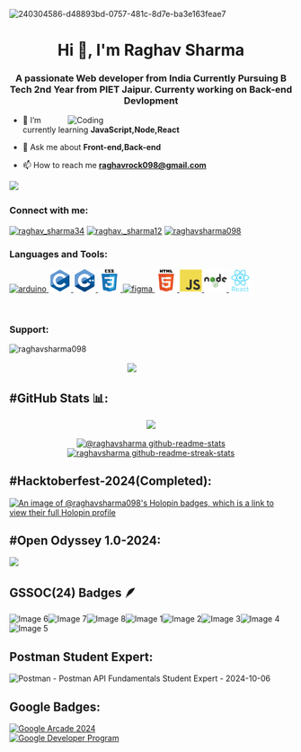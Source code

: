 ![240304586-d48893bd-0757-481c-8d7e-ba3e163feae7](https://github.com/user-attachments/assets/2aabe3ad-c9c5-48e4-becd-352c105d0f67)

<h1 align="center">Hi 👋, I'm Raghav Sharma</h1>
<h3 align="center">A passionate Web developer from India Currently Pursuing B Tech 2nd Year from PIET Jaipur. Currenty working on Back-end Devlopment</h3>
<img align="right" alt="Coding" width="400" src="https://cdn.dribbble.com/users/1162077/screenshots/3848914/programmer.gif">



- 🌱 I’m currently learning **JavaScript,Node,React**

- 💬 Ask me about **Front-end,Back-end**

- 📫 How to reach me **raghavrock098@gmail.com**
<img src="https://user-images.githubusercontent.com/74038190/212284100-561aa473-3905-4a80-b561-0d28506553ee.gif" width="900">
<h3 align="left">Connect with me:</h3>
<p align="left">
<a href="https://twitter.com/raghav_sharma34" target="blank"><img align="center" src="https://raw.githubusercontent.com/rahuldkjain/github-profile-readme-generator/master/src/images/icons/Social/twitter.svg" alt="raghav_sharma34" height="30" width="40" /></a>
<a href="https://instagram.com/raghav._sharma12" target="blank"><img align="center" src="https://raw.githubusercontent.com/rahuldkjain/github-profile-readme-generator/master/src/images/icons/Social/instagram.svg" alt="raghav._sharma12" height="30" width="40" /></a>
<a href="https://linkedin.com/in/raghavsharma098" target="blank"><img align="center" src="https://raw.githubusercontent.com/rahuldkjain/github-profile-readme-generator/master/src/images/icons/Social/linked-in-alt.svg" alt="raghavsharma098" height="30" width="40" /></a>  
</p>

<h3 align="left">Languages and Tools:</h3>
<p align="left"> <a href="https://www.arduino.cc/" target="_blank" rel="noreferrer"> <img src="https://cdn.worldvectorlogo.com/logos/arduino-1.svg" alt="arduino" width="40" height="40"/> </a> <a href="https://www.cprogramming.com/" target="_blank" rel="noreferrer"> <img src="https://raw.githubusercontent.com/devicons/devicon/master/icons/c/c-original.svg" alt="c" width="40" height="40"/> </a> <a href="https://www.w3schools.com/cpp/" target="_blank" rel="noreferrer"> <img src="https://raw.githubusercontent.com/devicons/devicon/master/icons/cplusplus/cplusplus-original.svg" alt="cplusplus" width="40" height="40"/> </a> <a href="https://www.w3schools.com/css/" target="_blank" rel="noreferrer"> <img src="https://raw.githubusercontent.com/devicons/devicon/master/icons/css3/css3-original-wordmark.svg" alt="css3" width="40" height="40"/> </a> <a href="https://www.figma.com/" target="_blank" rel="noreferrer"> <img src="https://www.vectorlogo.zone/logos/figma/figma-icon.svg" alt="figma" width="40" height="40"/> </a> <a href="https://www.w3.org/html/" target="_blank" rel="noreferrer"> <img src="https://raw.githubusercontent.com/devicons/devicon/master/icons/html5/html5-original-wordmark.svg" alt="html5" width="40" height="40"/> </a> <a href="https://developer.mozilla.org/en-US/docs/Web/JavaScript" target="_blank" rel="noreferrer"> <img src="https://raw.githubusercontent.com/devicons/devicon/master/icons/javascript/javascript-original.svg" alt="javascript" width="40" height="40"/> </a> <a href="https://nodejs.org" target="_blank" rel="noreferrer"> <img src="https://raw.githubusercontent.com/devicons/devicon/master/icons/nodejs/nodejs-original-wordmark.svg" alt="nodejs" width="40" height="40"/> </a> <a href="https://reactjs.org/" target="_blank" rel="noreferrer"> <img src="https://raw.githubusercontent.com/devicons/devicon/master/icons/react/react-original-wordmark.svg" alt="react" width="40" height="40"/> </a> </p>
<br>
<h3 align="left">Support:</h3>
<p><a href="https://ko-fi.com/raghavsharma098"> <img align="left" src="https://cdn.ko-fi.com/cdn/kofi3.png?v=3" height="50" width="210" alt="raghavsharma098" /></a></p><br><br>
<img src="https://user-images.githubusercontent.com/74038190/212284100-561aa473-3905-4a80-b561-0d28506553ee.gif" width="900">

<h2>#GitHub Stats 📊:</h2>

<p align="center">
<img src="https://github-readme-stats.vercel.app/api/top-langs/?username=raghavsharma098&theme=white&layout=compact"width="48%"/> 
</p>  

<p align="center">
  <a href="https://github.com/mosensei7?tab=repositories">
    <img src="https://github-readme-stats-one-bice.vercel.app/api?username=raghavsharma098&show_icons=true&count_private=true&hide_border=true&role=OWNER,ORGANIZATION_MEMBER,COLLABORATOR" width="45%" alt="@raghavsharma github-readme-stats">
  </a>
  <a href="https://github.com/mosensei7?tab=stars">
    <img src="https://github-readme-streak-stats.herokuapp.com?user=raghavsharma098&theme=white&hide_border=true&date_format=M%20j%5B%2C%20Y%5D" width="45%" alt="raghavsharma github-readme-streak-stats">
  </a>
<h2>#Hacktoberfest-2024(Completed):</h2>

[![An image of @raghavsharma098's Holopin badges, which is a link to view their full Holopin profile](https://holopin.me/raghavsharma098)](https://holopin.io/@raghavsharma098)

<h2>#Open Odyssey 1.0-2024:</h2>

<a href="https://credsverse.com/credentials/66b68f34-2840-4d42-bc77-5dc5dbc54a40">
    <img src="https://github.com/user-attachments/assets/18e06fc3-8915-4253-9b81-a13b0f77385a" width="100">
</a>



<h2>GSSOC(24) Badges 🪶</h2>

<img src="https://github.com/user-attachments/assets/96868c30-8c75-4917-a895-d1482eaf1721" alt="Image 6" width="100" /><img src="https://github.com/user-attachments/assets/bce9f02c-88ab-4ae7-b788-1695c8ebf55b" alt="Image 7" width="100" /><img src="https://github.com/user-attachments/assets/c4d7592f-cb8f-4f93-a495-278242fa8faa" alt="Image 8" width="100" /><img src="https://github.com/user-attachments/assets/330d5635-5b4c-48d0-be13-8a645a468315" alt="Image 1" width="100" /><img src="https://github.com/user-attachments/assets/e4e576a8-750c-4662-9096-9f0988b06765" alt="Image 2" width="100" /><img src="https://github.com/user-attachments/assets/a6723f1d-9e68-45b7-b990-08a128cba6d4" alt="Image 3" width="100" /><img src="https://github.com/user-attachments/assets/6723efc1-2d80-44d4-b498-e11f38cfa7e2" alt="Image 4" width="100" /><img src="https://github.com/user-attachments/assets/f03aa395-650a-46b3-ab57-86ad9dd531a5" alt="Image 5" width="100" />



<h2>Postman Student Expert:</h2>
  
<img src="https://github.com/user-attachments/assets/d3784a31-ba00-4b05-8fb5-87dc0c19ddd2" alt="Postman - Postman API Fundamentals Student Expert - 2024-10-06" width="100"/><br> 
  
<h2>Google Badges:</h2>

[![Google Arcade 2024](https://img.shields.io/badge/Google_Arcade_2024-blue?style=for-the-badge&logo=google)](https://www.cloudskillsboost.google/public_profiles/e1ffc1e4-70a6-421c-a729-86687d148c82)&nbsp;&nbsp;&nbsp;&nbsp;&nbsp;&nbsp;&nbsp;&nbsp;&nbsp;<br>[![Google Developer Program](https://img.shields.io/badge/Google_Developer_Program-green?style=for-the-badge&logo=google)](https://g.dev/raghav098)


<!--
**raghavsharma098/raghavsharma098** is a ✨ _special_ ✨ repository because its `README.md` (this file) appears on your GitHub profile.

Here are some ideas to get you started:

- 🔭 I’m currently working on ...
- 🌱 I’m currently learning ...
- 👯 I’m looking to collaborate on ...
- 🤔 I’m looking for help with ...
- 💬 Ask me about ...
- 📫 How to reach me: ...
- 😄 Pronouns: ...
- ⚡ Fun fact: ...
-->
